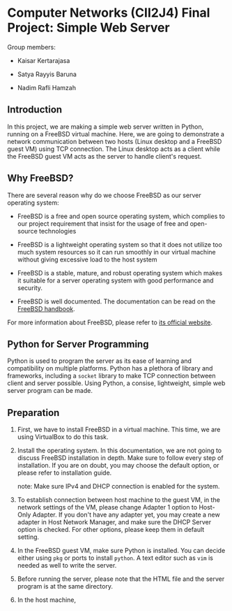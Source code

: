 # Computer Networks (CII2J4) Final Project: Simple Web Server

Group members:

- Kaisar Kertarajasa

- Satya Rayyis Baruna

- Nadim Rafli Hamzah

## Introduction

In this project, we are making a simple web server written in Python, running on a FreeBSD virtual machine. Here, we are going to demonstrate a network communication between two hosts (Linux desktop and a FreeBSD guest VM) using TCP connection. The Linux desktop acts as a client while the FreeBSD guest VM acts as the server to handle client's request.

## Why FreeBSD?

There are several reason why do we choose FreeBSD as our server operating system:

- FreeBSD is a free and open source operating system, which complies to our project requirement that insist for the usage of free and open-source technologies

- FreeBSD is a lightweight operating system so that it does not utilize too much system resources so it can run smoothly in our virtual machine without giving excessive load to the host system

- FreeBSD is a stable, mature, and robust operating system which makes it suitable for a server operating system with good performance and security.

- FreeBSD is well documented. The documentation can be read on the <a href='https://docs.freebsd.org/en/books/handbook/'>FreeBSD handbook</a>.

For more information about FreeBSD, please refer to <a href='https://www.freebsd.org/'>its official website</a>. 

## Python for Server Programming

Python is used to program the server as its ease of learning and compatibility on multiple platforms. Python has a plethora of library and frameworks, including a `socket` library to make TCP connection between client and server possible. Using Python, a consise, lightweight, simple web server program can be made.

## Preparation

1. First, we have to install FreeBSD in a virtual machine. This time, we are using VirtualBox to do this task.

2. Install the operating system. In this documentation, we are not going to discuss FreeBSD installation in depth. Make sure to follow every step of installation. If you are on doubt, you may choose the default option, or please refer to installation guide. 
    
    note: Make sure IPv4 and DHCP connection is enabled for the system.
    
3. To establish connection between host machine to the guest VM, in the network settings of the VM, please change Adapter 1 option to Host-Only Adapter. If you don't have any adapter yet, you may create a new adapter in Host Network Manager, and make sure the DHCP Server option is checked. For other options, please keep them in default setting.

4. In the FreeBSD guest VM, make sure Python is installed. You can decide either using `pkg` or ports to install `python`. A text editor such as `vim` is needed as well to write the server.

5. Before running the server, please note that the HTML file and the server program is at the same directory.

6. In the host machine, 
